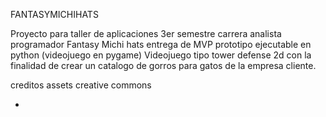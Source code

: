 FANTASYMICHIHATS

Proyecto para taller de aplicaciones 3er semestre carrera analista programador
Fantasy Michi hats
entrega de MVP prototipo ejecutable en python
(videojuego en pygame)
Videojuego tipo tower defense 2d
con la finalidad de crear un catalogo de gorros para gatos de la empresa cliente.

creditos assets creative commons

- 